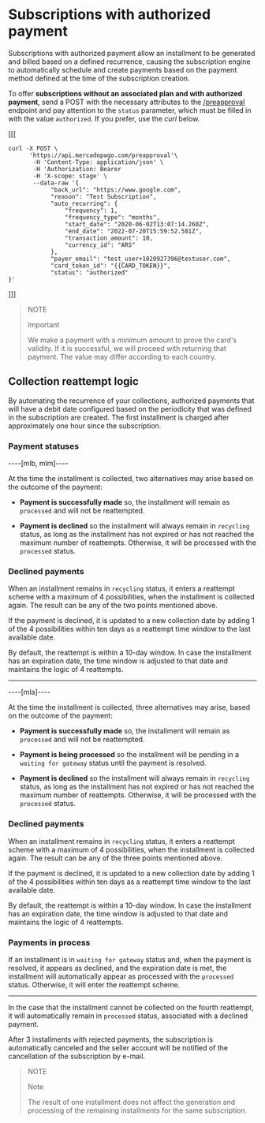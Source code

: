 # Subscriptions with authorized payment

Subscriptions with authorized payment allow an installment to be generated and billed based on a defined recurrence, causing the subscription engine to automatically schedule and create payments based on the payment method defined at the time of the subscription creation.

To offer **subscriptions without an associated plan and with authorized payment**, send a POST with the necessary attributes to the [/preapproval](/developers/en/reference/subscriptions/_preapproval/post) endpoint and pay attention to the `status` parameter, which must be filled in with the value `authorized`. If you prefer, use the _curl_ below.

[[[
```curl
curl -X POST \
      'https://api.mercadopago.com/preapproval'\
       -H 'Content-Type: application/json' \
       -H 'Authorization: Bearer 
       -H 'X-scope: stage' \
       --data-raw '{
            "back_url": "https://www.google.com",
            "reason": "Test Subscription",
            "auto_recurring": {
                "frequency": 1,
                "frequency_type": "months",
                "start_date": "2020-06-02T13:07:14.260Z",
                "end_date": "2022-07-20T15:59:52.581Z",
                "transaction_amount": 10,
                "currency_id": "ARS"
            },
            "payer_email": "test_user+1020927396@testuser.com",
            "card_token_id": "{{CARD_TOKEN}}",
            "status": "authorized"
}'
```
]]]

> NOTE
>
> Important
>
> We make a payment with a minimum amount to prove the card's validity. If it is successful, we will proceed with returning that payment. The value may differ according to each country.

## Collection reattempt logic

By automating the recurrence of your collections, authorized payments that will have a debit date configured based on the periodicity that was defined in the subscription are created. The first installment is charged after approximately one hour since the subscription.

### Payment statuses

----[mlb, mlm]----

At the time the installment is collected, two alternatives may arise based on the outcome of the payment:

* __Payment is successfully made__ so, the installment will remain as `processed` and will not be reattempted. 

* __Payment is declined__ so the installment will always remain in `recycling` status,  as long as the installment has not expired or has not reached the maximum number of reattempts. Otherwise, it will be processed with the `processed` status.

### Declined payments

When an installment remains in `recycling` status, it enters a reattempt scheme with a maximum of 4 possibilities, when the installment is collected again. The result can be any of the two points mentioned above. 

If the payment is declined, it is updated to a new collection date by adding 1 of the 4 possibilities within ten days as a reattempt time window to the last available date.

By default, the reattempt is within a 10-day window. In case the installment has an expiration date, the time window is adjusted to that date and maintains the logic of 4 reattempts.

------------

----[mla]----

At the time the installment is collected, three alternatives may arise, based on the outcome of the payment:

* __Payment is successfully made__ so, the installment will remain as `processed` and will not be reattempted. 

* __Payment is being processed__ so the installment will be pending in a `waiting for gateway` status until the payment is resolved.

* __Payment is declined__ so the installment will always remain in `recycling` status,  as long as the installment has not expired or has not reached the maximum number of reattempts. Otherwise, it will be processed with the `processed` status.

### Declined payments

When an installment remains in `recycling` status, it enters a reattempt scheme with a maximum of 4 possibilities, when the installment is collected again. The result can be any of the three points mentioned above. 

If the payment is declined, it is updated to a new collection date by adding 1 of the 4 possibilities within ten days as a reattempt time window to the last available date.

By default, the reattempt is within a 10-day window. In case the installment has an expiration date, the time window is adjusted to that date and maintains the logic of 4 reattempts.

### Payments in process

If an installment is in `waiting for gateway` status and, when the payment is resolved, it appears as declined, and the expiration date is met, the installment will automatically appear as processed with the `processed` status. Otherwise, it will enter the reattempt scheme.

------------

In the case that the installment cannot be collected on the fourth reattempt, it will automatically remain in `processed` status, associated with a declined payment.

After 3 installments with rejected payments, the subscription is automatically canceled and the seller account will be notified of the cancellation of the subscription by e-mail.

> NOTE
> 
> Note
> 
> The result of one installment does not affect the generation and processing of the remaining installments for the same subscription.
